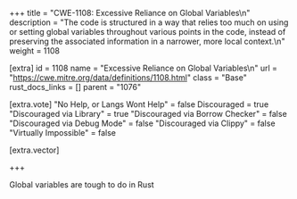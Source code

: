 +++
title = "CWE-1108: Excessive Reliance on Global Variables\n"
description = "The code is structured in a way that relies too much on using or setting global variables throughout various points in the code, instead of preserving the associated information in a narrower, more local context.\n"
weight = 1108

[extra]
id = 1108
name = "Excessive Reliance on Global Variables\n"
url = "https://cwe.mitre.org/data/definitions/1108.html"
class = "Base"
rust_docs_links = []
parent = "1076"

[extra.vote]
"No Help, or Langs Wont Help" = false
Discouraged = true
"Discouraged via Library" = true
"Discouraged via Borrow Checker" = false
"Discouraged via Debug Mode" = false
"Discouraged via Clippy" = false
"Virtually Impossible" = false

[extra.vector]

+++

Global variables are tough to do in Rust